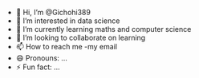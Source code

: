 - 👋 Hi, I’m @Gichohi389
- 👀 I’m interested in data science
- 🌱 I’m currently learning maths and computer science
- 💞️ I’m looking to collaborate on learning
- 📫 How to reach me -my email
- 😄 Pronouns: ...
- ⚡ Fun fact: ...

<!---
Gichohi389/Gichohi389 is a ✨ special ✨ repository because its `README.md` (this file) appears on your GitHub profile.
You can click the Preview link to take a look at your changes.
--->
